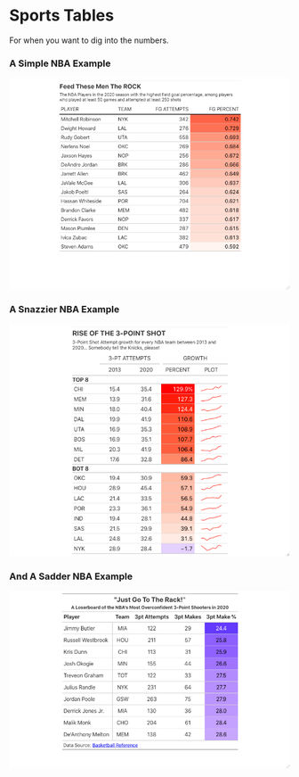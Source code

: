 # Sports Tables

For when you want to dig into the numbers.

### A Simple NBA Example

![](https://raw.githubusercontent.com/MikeCalabro/sports-tables/master/NBA%20Basketball/Week%202%20-%202020's%20Highest%20Field%20Goal%20%25/field_goal_finishers.png)

### A Snazzier NBA Example

![](https://raw.githubusercontent.com/MikeCalabro/sports-tables/master/NBA%20Basketball/Week%203%20-%20NBA%20Teams%203pt%20Progression/growth_of_three_pointer.png)

### And A Sadder NBA Example

![](https://raw.githubusercontent.com/MikeCalabro/sports-tables/master/NBA%20Basketball/Week%201%20-%202020's%20Worst%203pt%20Shooters/overconfident_three_pt_shooters.png)
